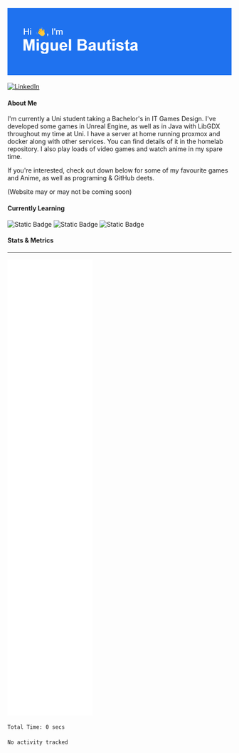 ![](header.png)  <!-- https://reheader.glitch.me/home -->

[![LinkedIn](https://img.shields.io/badge/linkedin-%230077B5.svg?style=for-the-badge&logo=linkedin&logoColor=white)](https://www.linkedin.com/in/miguelangelobautista/) 
<!-- [![Static Badge](https://img.shields.io/badge/Website-black?style=for-the-badge&labelColor=white)] Under Construction--> 




#### About Me 
I'm currently a Uni student taking a Bachelor's in IT Games Design. I've developed some games in Unreal Engine, as well as in Java with LibGDX throughout my time at Uni. I have a server at home running proxmox and docker along with other services. You can find details of it in the homelab repository. I also play loads of video games and watch anime in my spare time.

If you're interested, check out down below for some of my favourite games and Anime, as well as programing & GitHub deets.

(Website may or may not be coming soon)



#### Currently Learning

![Static Badge](https://img.shields.io/badge/C%2B%2B-blue?style=for-the-badge&logo=cplusplus)
![Static Badge](https://img.shields.io/badge/Unreal_Engine-black?style=for-the-badge&logo=unrealengine)
![Static Badge](https://img.shields.io/badge/Java-white?style=for-the-badge&color=red)

<!-- ### Languages and Tools
---
<p float="left">
  <img src="./Icons/python-color.svg" width="5%">
  <img src="./Icons/cplusplus-color.svg" width="5%">
  <img src="./Icons/docker-color.svg" width="5%">
  <img src="./Icons/javascript-color.svg" width="5%">
  <img src="./Icons/portainer-color.svg" width="5%">
  <img src="./Icons/proxmox-color.svg" width="5%">
  <img src="./Icons/unrealengine-color.svg" width="5%">
  <img src="./Icons/androidstudio-color.svg" width="5%">
  <img src="./Icons/html5-color.svg" width="5%">
</p> -->

#### Stats & Metrics
---

![](github-metrics.svg)

<!-- https://wakatime.com/dashboard -->
<!--START_SECTION:waka-->

```txt
Total Time: 0 secs

No activity tracked
```

<!--END_SECTION:waka-->